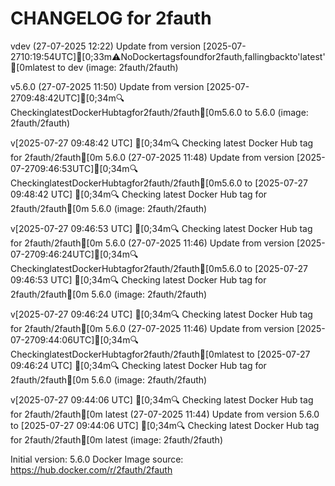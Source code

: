 CHANGELOG for 2fauth
===================
vdev (27-07-2025 12:22)
    Update from version [2025-07-2710:19:54UTC][0;33m⚠️NoDockertagsfoundfor2fauth,fallingbackto'latest'[0mlatest to dev (image: 2fauth/2fauth)


v5.6.0 (27-07-2025 11:50)
    Update from version [2025-07-2709:48:42UTC][0;34m🔍CheckinglatestDockerHubtagfor2fauth/2fauth[0m5.6.0 to 5.6.0 (image: 2fauth/2fauth)


v[2025-07-27 09:48:42 UTC] [0;34m🔍 Checking latest Docker Hub tag for 2fauth/2fauth[0m
5.6.0 (27-07-2025 11:48)
    Update from version [2025-07-2709:46:53UTC][0;34m🔍CheckinglatestDockerHubtagfor2fauth/2fauth[0m5.6.0 to [2025-07-27 09:48:42 UTC] [0;34m🔍 Checking latest Docker Hub tag for 2fauth/2fauth[0m
5.6.0 (image: 2fauth/2fauth)


v[2025-07-27 09:46:53 UTC] [0;34m🔍 Checking latest Docker Hub tag for 2fauth/2fauth[0m
5.6.0 (27-07-2025 11:46)
    Update from version [2025-07-2709:46:24UTC][0;34m🔍CheckinglatestDockerHubtagfor2fauth/2fauth[0m5.6.0 to [2025-07-27 09:46:53 UTC] [0;34m🔍 Checking latest Docker Hub tag for 2fauth/2fauth[0m
5.6.0 (image: 2fauth/2fauth)


v[2025-07-27 09:46:24 UTC] [0;34m🔍 Checking latest Docker Hub tag for 2fauth/2fauth[0m
5.6.0 (27-07-2025 11:46)
    Update from version [2025-07-2709:44:06UTC][0;34m🔍CheckinglatestDockerHubtagfor2fauth/2fauth[0mlatest to [2025-07-27 09:46:24 UTC] [0;34m🔍 Checking latest Docker Hub tag for 2fauth/2fauth[0m
5.6.0 (image: 2fauth/2fauth)


v[2025-07-27 09:44:06 UTC] [0;34m🔍 Checking latest Docker Hub tag for 2fauth/2fauth[0m
latest (27-07-2025 11:44)
    Update from version 5.6.0 to [2025-07-27 09:44:06 UTC] [0;34m🔍 Checking latest Docker Hub tag for 2fauth/2fauth[0m
latest (image: 2fauth/2fauth)



Initial version: 5.6.0
Docker Image source: https://hub.docker.com/r/2fauth/2fauth

